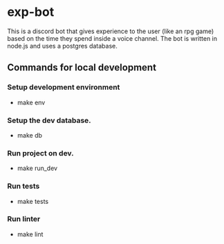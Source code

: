 # exp-bot

This is a discord bot that gives experience to the user (like an rpg game) based on the time they spend inside a voice channel.
The bot is written in node.js and uses a postgres database.


## Commands for local development

### Setup development environment
- make env

### Setup the dev database.
- make db

### Run project on dev.
- make run_dev

### Run tests
- make tests

### Run linter
- make lint

